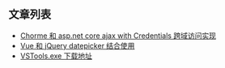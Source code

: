 
## 文章列表

* [Chorme 和 asp.net core ajax with Credentials 跨域访问实现](https://github.com/Ruikuan/blog/wiki/Chorme-%E5%92%8C-asp.net-core-ajax-with-Credentials-%E8%B7%A8%E5%9F%9F%E8%AE%BF%E9%97%AE%E5%AE%9E%E7%8E%B0)
* [Vue 和 jQuery datepicker 结合使用](https://github.com/Ruikuan/blog/wiki/Vue-%E5%92%8C-jQuery-datepicker-%E7%BB%93%E5%90%88%E4%BD%BF%E7%94%A8)
* [VSTools.exe 下载地址](https://github.com/Ruikuan/blog/wiki/VSTools.exe-%E4%B8%8B%E8%BD%BD%E5%9C%B0%E5%9D%80)
